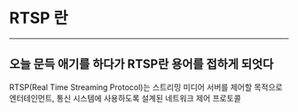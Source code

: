 RTSP 란
=======

---
오늘 문득 애기를 하다가 RTSP란 용어를 접하게 되엇다
---

RTSP(Real Time Streaming Protocol)는 스트리밍 미디어 서버를 제어할 목적으로 엔터테인먼트, 통신 시스템에 사용하도록 설계된 네트워크 제어 프로토콜